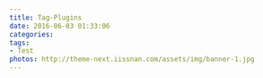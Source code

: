 ```yaml
---
title: Tag-Plugins
date: 2016-06-03 01:33:06
categories:
tags:
- Test
photos: http://theme-next.iissnan.com/assets/img/banner-1.jpg
---
```

 